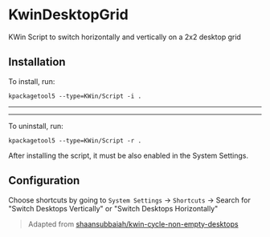 # KwinDesktopGrid
KWin Script to switch horizontally and vertically on a 2x2 desktop grid

## Installation

To install, run:
```
kpackagetool5 --type=KWin/Script -i .
```
---

---
To uninstall, run:
```
kpackagetool5 --type=KWin/Script -r .
```

After installing the script, it must be also enabled in the System Settings.

## Configuration

Choose shortcuts by going to `System Settings` -> `Shortcuts` -> Search for "Switch Desktops Vertically" or "Switch Desktops Horizontally"

> Adapted from [shaansubbaiah/kwin-cycle-non-empty-desktops](https://github.com/shaansubbaiah/kwin-cycle-non-empty-desktops)
